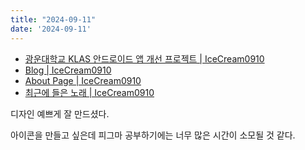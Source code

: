 ```yaml
---
title: "2024-09-11"
date: '2024-09-11'
---
```


- [광운대학교 KLAS 안드로이드 앱 개선 프로젝트 | IceCream0910](https://github.com/IceCream0910/kw-klas-plus)
- [Blog | IceCream0910](https://blog.yuntae.in/)
- [About Page | IceCream0910](https://yuntae.in/)
- [최근에 들은 노래 | IceCream0910](https://music.yuntae.in/)

디자인 예쁘게 잘 만드셨다.

아이콘을 만들고 싶은데 피그마 공부하기에는 너무 많은 시간이 소모될 것 같다.